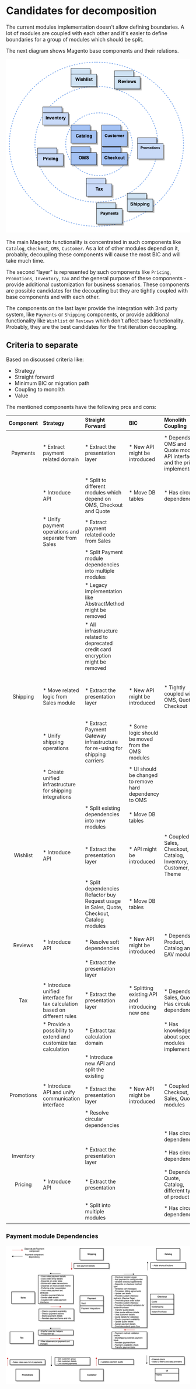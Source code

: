 # Candidates for decomposition

The current modules implementation doesn't allow defining boundaries. A lot of modules are coupled with each other and
it's easier to define boundaries for a group of modules which should be split.

The next diagram shows Magento base components and their relations.

![Base components](img/base-components.png)

The main Magento functionality is concentrated in such components like `Catalog`, `Checkout`, `OMS`, `Customer`.
As a lot of other modules depend on it, probably, decoupling these components will cause the most BIC and will take
much time.

The second "layer" is represented by such components like `Pricing`, `Promotions`, `Inventory`, `Tax` and the general
purpose of these components - provide additional customization for business scenarios. These components are possible
candidates for the decoupling but they are tightly coupled with base components and with each other.

The components on the last layer provide the integration with 3rd party system, like `Payments` or `Shipping`
components, or provide additional functionality like `Wishlist` or `Reviews` which don't affect base functionality.
Probably, they are the best candidates for the first iteration decoupling.

## Criteria to separate

Based on discussed criteria like:

 * Strategy
 * Straight forward
 * Minimum BIC or migration path
 * Coupling to monolith
 * Value
 
The mentioned components have the following pros and cons:

|  Component |          Strategy                                                          |      Straight Forward                                                                      |           BIC                                           |               Monolith Coupling                                                    |         Value                                                       |
|:----------:|:---------------------------------------------------------------------------|:-------------------------------------------------------------------------------------------|:--------------------------------------------------------|:-----------------------------------------------------------------------------------|:--------------------------------------------------------------------|
| Payments   | * Extract payment related domain                                           | * Extract the presentation layer                                                           | * New API might be introduced                           | * Depends on OMS and Quote modules API interfaces and the private implementation   | * Can be used as separate component not only in the scope of Magento|
|            | * Introduce API                                                            | * Split to different modules which depend on OMS, Checkout and Quote                       | * Move DB tables                                        | * Has circular dependencies                                                        |                                                                     |
|            | * Unify payment operations and separate from Sales                         | * Extract payment related code from Sales                                                  |                                                         |                                                                                    |                                                                     |
|            |                                                                            | * Split Payment module dependencies into multiple modules                                  |                                                         |                                                                                    |                                                                     |
|            |                                                                            | * Legacy implementation like AbstractMethod might be removed                               |                                                         |                                                                                    |                                                                     |
|            |                                                                            | * All infrastructure related to deprecated credit card encryption might be removed         |                                                         |                                                                                    |                                                                     |
|            |                                                                            |                                                                                            |                                                         |                                                                                    |                                                                     |
| Shipping   | * Move related logic from Sales module                                     | * Extract the presentation layer                                                           | * New API might be introduced                           | * Tightly coupled with OMS, Quote, Checkout                                        | * Can be used as separate component not only in the scope of Magento|
|            | * Unify shipping operations                                                | * Extract Payment Gateway infrastructure for re-using for shipping carriers                | * Some logic should be moved from the OMS modules       |                                                                                    |                                                                     |
|            | * Create unified infrastructure for shipping integrations                  |                                                                                            | * UI should be changed to remove hard dependency to OMS |                                                                                    |                                                                     |
|            |                                                                            | * Split existing dependencies into new modules                                             | * Move DB tables                                        |                                                                                    |                                                                     |
|            |                                                                            |                                                                                            |                                                         |                                                                                    |                                                                     |
| Wishlist   | * Introduce API                                                            | * Extract the presentation layer                                                           | * API might be introduced                               | * Coupled with Sales, Checkout, Catalog, Inventory, Customer, Theme                | * Can be removed without affecting other existing functionality     |
|            |                                                                            | * Split dependencies Refactor buy Request usage in Sales, Quote, Checkout, Catalog modules | * Move DB tables                                        |                                                                                    |                                                                     |
|            |                                                                            |                                                                                            |                                                         |                                                                                    |                                                                     |
| Reviews    | * Introduce API                                                            | * Resolve soft dependencies                                                                | * New API might be introduced                           | * Depends on Product, Catalog and EAV modules                                      |                                                                     |
|            |                                                                            | * Extract the presentation layer                                                           |                                                         |                                                                                    |                                                                     |
|            |                                                                            |                                                                                            |                                                         |                                                                                    |                                                                     |
| Tax        | * Introduce unified interface for tax calculation based on different rules | * Extract the presentation layer                                                           | * Splitting existing API and introducing new one        | * Depends on Sales, Quote Has circular dependencies                                |                                                                     |
|            | * Provide a possibility to extend and customize tax calculation            | * Extract tax calculation domain                                                           |                                                         | * Has knowledge about specific modules implementation                              |                                                                     |
|            |                                                                            | * Introduce new API and split the existing                                                 |                                                         |                                                                                    |                                                                     |
|            |                                                                            |                                                                                            |                                                         |                                                                                    |                                                                     |
| Promotions | * Introduce API and unify communication interface                          | * Extract the presentation layer                                                           | * New API might be introduced                           | * Coupled with Checkout, Sales, Quote modules                                      |                                                                     |
|            |                                                                            | * Resolve circular dependencies                                                            |                                                         |                                                                                    |                                                                     |
|            |                                                                            |                                                                                            |                                                         | * Has circular dependencies                                                        |                                                                     |
|            |                                                                            |                                                                                            |                                                         |                                                                                    |                                                                     |
| Inventory  |                                                                            | * Extract the presentation layer                                                           |                                                         | * Has circular dependencies                                                        |                                                                     |
|            |                                                                            |                                                                                            |                                                         |                                                                                    |                                                                     |
| Pricing    | * Introduce API                                                            | * Extract the presentation                                                                 |                                                         | * Depends on Quote, Catalog, different types of product                            |                                                                     |
|            |                                                                            | * Split into multiple modules                                                              |                                                         | * Has circular dependencies                                                        |                                                                     |
|            |                                                                            |                                                                                            |                                                         |                                                                                    |                                                                     |

### Payment module Dependencies

![Payment Dependencies](img/payment-dependencies.png)